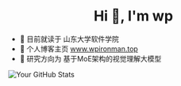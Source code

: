 <h1 align="center">Hi 👋, I'm wp</h1>

- 🌱 目前就读于 山东大学软件学院
- 🌈 个人博客主页 www.wpironman.top
- 🔭 研究方向为 基于MoE架构的视觉理解大模型


![Your GitHub Stats](https://github-readme-stats.vercel.app/api/?username=wp-a&show_icons=true&theme=radical&count_private=true&hide=contribs)
